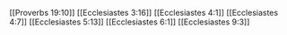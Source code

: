 [[Proverbs 19:10]]
[[Ecclesiastes 3:16]]
[[Ecclesiastes 4:1]]
[[Ecclesiastes 4:7]]
[[Ecclesiastes 5:13]]
[[Ecclesiastes 6:1]]
[[Ecclesiastes 9:3]]
